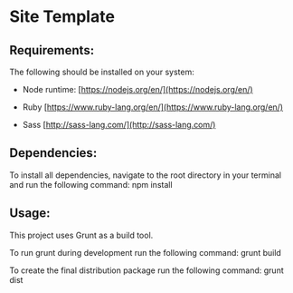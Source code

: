 # Site Template

## Requirements:

The following should be installed on your system:

* Node runtime:
  [https://nodejs.org/en/](https://nodejs.org/en/)
  
* Ruby
  [https://www.ruby-lang.org/en/](https://www.ruby-lang.org/en/)

* Sass
  [http://sass-lang.com/](http://sass-lang.com/)

## Dependencies:
To install all dependencies, navigate to the root directory in your terminal and run the following command:
npm install

## Usage:
This project uses Grunt as a build tool.

To run grunt during development run the following command:
grunt build

To create the final distribution package run the following command:
grunt dist

